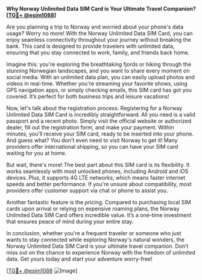 **Why Norway Unlimited Data SIM Card is Your Ultimate Travel Companion? [[TG💪+ @esim1088](https://t.me/s/esim1088)]**

Are you planning a trip to Norway and worried about your phone's data usage? Worry no more! With the Norway Unlimited Data SIM Card, you can enjoy seamless connectivity throughout your journey without breaking the bank. This card is designed to provide travelers with unlimited data, ensuring that you stay connected to work, family, and friends back home.

Imagine this: you're exploring the breathtaking fjords or hiking through the stunning Norwegian landscapes, and you want to share every moment on social media. With an unlimited data plan, you can easily upload photos and videos in real-time. Whether you're streaming your favorite shows, using GPS navigation apps, or simply checking emails, this SIM card has got you covered. It’s perfect for both business trips and leisure vacations!

Now, let's talk about the registration process. Registering for a Norway Unlimited Data SIM Card is incredibly straightforward. All you need is a valid passport and a recent photo. Simply visit the official website or authorized dealer, fill out the registration form, and make your payment. Within minutes, you'll receive your SIM card, ready to be inserted into your phone. And guess what? You don't even need to visit Norway to get it! Many providers offer international shipping, so you can have your SIM card waiting for you at home.

But wait, there's more! The best part about this SIM card is its flexibility. It works seamlessly with most unlocked phones, including Android and iOS devices. Plus, it supports 4G LTE networks, which means faster internet speeds and better performance. If you're unsure about compatibility, most providers offer customer support via chat or phone to assist you.

Another fantastic feature is the pricing. Compared to purchasing local SIM cards upon arrival or relying on expensive roaming plans, the Norway Unlimited Data SIM Card offers incredible value. It’s a one-time investment that ensures peace of mind during your entire stay.

In conclusion, whether you're a frequent traveler or someone who just wants to stay connected while exploring Norway's natural wonders, the Norway Unlimited Data SIM Card is your ultimate travel companion. Don’t miss out on the chance to experience Norway with the freedom of unlimited data. Get yours today and start your adventure worry-free! 

[[TG💪+ @esim1088](https://t.me/s/esim1088) ![Image](https://i.postimg.cc/Y0z9fWf4/image.png)]